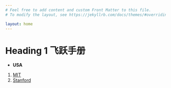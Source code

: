 ```yaml
---
# Feel free to add content and custom Front Matter to this file.
# To modify the layout, see https://jekyllrb.com/docs/themes/#overriding-theme-defaults

layout: home
---
```

# Heading 1 飞跃手册

* **USA**
 1. [MIT](https://www.google.com)
 2. [Stanford](https://www.google.com)
